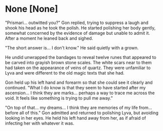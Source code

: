 # None [None]
"Prismari... outwitted you?" Gon replied, trying to suppress a laugh and shook his head as he took the polish. He started polishing her body gently, somewhat concerned by the evidence of damage but unable to admit it. After a moment he leaned back and sighed. 

"The short answer is... I don't know." He said quietly with a grown.

He undid unwrapped the bandages to reveal twelve runes that appeared to be carved into grayish brown stone scales. The white scars near to them had taken on the appearance of veins of quartz. They were unfamiliar to Lyva and were different to the old magic texts that she had.

Gon held up his left hand and forearm so that she could see it clearly and continued. "What I do know is that they seem to  have started after my ascension... I think they are marks... perhaps a way to trace me across the void. It feels like something is trying to pull me away."

"On top of that... my dreams... I think they are memories of my life from... before all of this." Gon admitted and returned to polishing Lyva, but avoiding looking in her eyes. He held his left hand away from her, as if afraid of infecting her with whatever it was.
